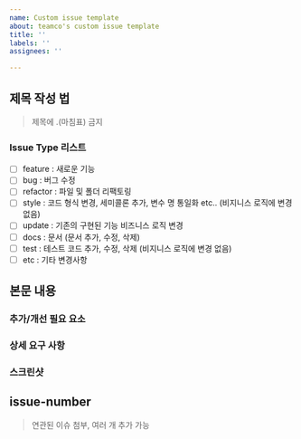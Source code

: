 ```yaml
---
name: Custom issue template
about: teamco's custom issue template
title: ''
labels: ''
assignees: ''

---
```


## 제목 작성 법

[Issue type]: [제목]
> 제목에 .(마침표) 금지   
  
### Issue Type 리스트 
- [ ] feature : 새로운 기능 
- [ ] bug : 버그 수정 
- [ ] refactor : 파일 및 폴더 리팩토링
- [ ] style : 코드 형식 변경, 세미콜론 추가, 변수 명 통일화 etc.. (비지니스 로직에 변경 없음)
- [ ] update : 기존의 구현된 기능 비즈니스 로직 변경 
- [ ] docs : 문서 (문서 추가, 수정, 삭제) 
- [ ] test : 테스트 코드 추가, 수정, 삭제 (비지니스 로직에 변경 없음) 
- [ ] etc : 기타 변경사항 

## 본문 내용

### 추가/개선 필요 요소

### 상세 요구 사항

### 스크린샷

## issue-number 
> 연관된 이슈 첨부, 여러 개 추가 가능
